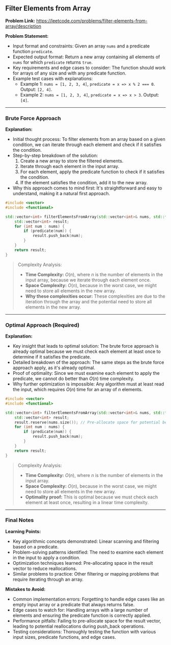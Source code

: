 ## Filter Elements from Array
**Problem Link:** https://leetcode.com/problems/filter-elements-from-array/description

**Problem Statement:**
- Input format and constraints: Given an array `nums` and a predicate function `predicate`.
- Expected output format: Return a new array containing all elements of `nums` for which `predicate` returns `true`.
- Key requirements and edge cases to consider: The function should work for arrays of any size and with any predicate function.
- Example test cases with explanations:
  - Example 1: `nums = [1, 2, 3, 4]`, `predicate = x => x % 2 === 0`. Output: `[2, 4]`.
  - Example 2: `nums = [1, 2, 3, 4]`, `predicate = x => x > 3`. Output: `[4]`.

---

### Brute Force Approach

**Explanation:**
- Initial thought process: To filter elements from an array based on a given condition, we can iterate through each element and check if it satisfies the condition.
- Step-by-step breakdown of the solution:
  1. Create a new array to store the filtered elements.
  2. Iterate through each element in the input array.
  3. For each element, apply the predicate function to check if it satisfies the condition.
  4. If the element satisfies the condition, add it to the new array.
- Why this approach comes to mind first: It's straightforward and easy to understand, making it a natural first approach.

```cpp
#include <vector>
#include <functional>

std::vector<int> filterElementsFromArray(std::vector<int>& nums, std::function<bool(int)> predicate) {
    std::vector<int> result;
    for (int num : nums) {
        if (predicate(num)) {
            result.push_back(num);
        }
    }
    return result;
}
```

> Complexity Analysis:
> - **Time Complexity:** $O(n)$, where $n$ is the number of elements in the input array, because we iterate through each element once.
> - **Space Complexity:** $O(n)$, because in the worst case, we might need to store all elements in the new array.
> - **Why these complexities occur:** These complexities are due to the iteration through the array and the potential need to store all elements in the new array.

---

### Optimal Approach (Required)

**Explanation:**
- Key insight that leads to optimal solution: The brute force approach is already optimal because we must check each element at least once to determine if it satisfies the predicate.
- Detailed breakdown of the approach: The same steps as the brute force approach apply, as it's already optimal.
- Proof of optimality: Since we must examine each element to apply the predicate, we cannot do better than $O(n)$ time complexity.
- Why further optimization is impossible: Any algorithm must at least read the input, which requires $O(n)$ time for an array of $n$ elements.

```cpp
#include <vector>
#include <functional>

std::vector<int> filterElementsFromArray(std::vector<int>& nums, std::function<bool(int)> predicate) {
    std::vector<int> result;
    result.reserve(nums.size()); // Pre-allocate space for potential best-case scenario
    for (int num : nums) {
        if (predicate(num)) {
            result.push_back(num);
        }
    }
    return result;
}
```

> Complexity Analysis:
> - **Time Complexity:** $O(n)$, where $n$ is the number of elements in the input array.
> - **Space Complexity:** $O(n)$, because in the worst case, we might need to store all elements in the new array.
> - **Optimality proof:** This is optimal because we must check each element at least once, resulting in a linear time complexity.

---

### Final Notes

**Learning Points:**
- Key algorithmic concepts demonstrated: Linear scanning and filtering based on a predicate.
- Problem-solving patterns identified: The need to examine each element in the input to apply a condition.
- Optimization techniques learned: Pre-allocating space in the result vector to reduce reallocations.
- Similar problems to practice: Other filtering or mapping problems that require iterating through an array.

**Mistakes to Avoid:**
- Common implementation errors: Forgetting to handle edge cases like an empty input array or a predicate that always returns false.
- Edge cases to watch for: Handling arrays with a large number of elements and ensuring the predicate function is correctly applied.
- Performance pitfalls: Failing to pre-allocate space for the result vector, leading to potential reallocations during push_back operations.
- Testing considerations: Thoroughly testing the function with various input sizes, predicate functions, and edge cases.